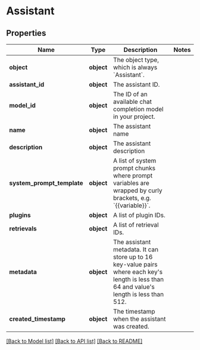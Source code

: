 # Assistant

## Properties
Name | Type | Description | Notes
------------ | ------------- | ------------- | -------------
**object** | **object** | The object type, which is always &#x60;Assistant&#x60;. | 
**assistant_id** | **object** | The assistant ID. | 
**model_id** | **object** | The ID of an available chat completion model in your project. | 
**name** | **object** | The assistant name | 
**description** | **object** | The assistant description | 
**system_prompt_template** | **object** | A list of system prompt chunks where prompt variables are wrapped by curly brackets, e.g. &#x60;{{variable}}&#x60;. | 
**plugins** | **object** | A list of plugin IDs. | 
**retrievals** | **object** | A list of retrieval IDs. | 
**metadata** | **object** | The assistant metadata. It can store up to 16 key-value pairs where each key&#x27;s length is less than 64 and value&#x27;s length is less than 512. | 
**created_timestamp** | **object** | The timestamp when the assistant was created. | 

[[Back to Model list]](../README.md#documentation-for-models) [[Back to API list]](../README.md#documentation-for-api-endpoints) [[Back to README]](../README.md)


